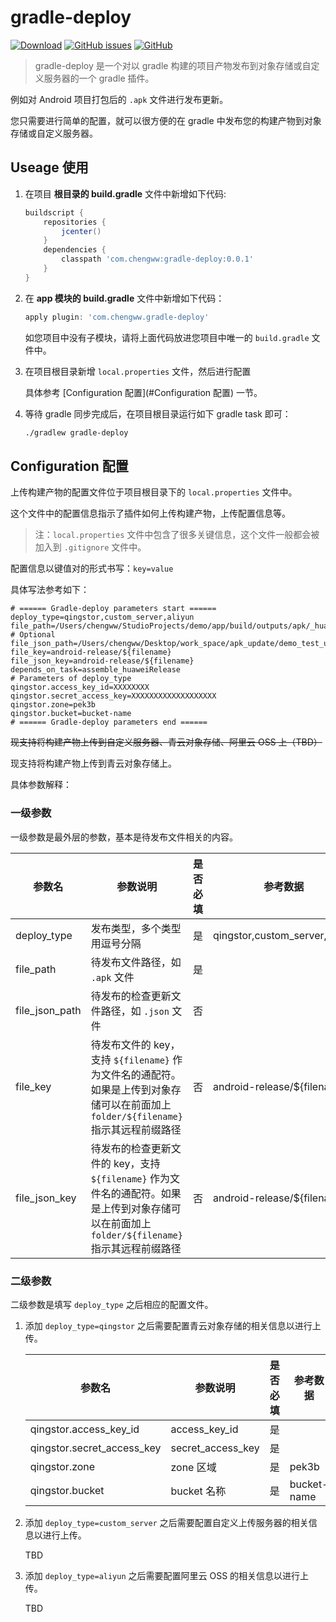 # gradle-deploy

[![Download](https://api.bintray.com/packages/chengww5217/maven/gradle-deploy/images/download.svg)](https://bintray.com/chengww5217/maven/gradle-deploy)
[![GitHub issues](https://img.shields.io/github/issues/chengww5217/gradle-deploy)](https://github.com/chengww5217/gradle-deploy/issues)
[![GitHub](https://img.shields.io/github/license/chengww5217/gradle-deploy?color=yellow)](https://github.com/chengww5217/gradle-deploy/blob/master/LICENSE)

> gradle-deploy 是一个对以 gradle 构建的项目产物发布到对象存储或自定义服务器的一个 gradle 插件。

例如对 Android 项目打包后的 `.apk` 文件进行发布更新。

您只需要进行简单的配置，就可以很方便的在 gradle 中发布您的构建产物到对象存储或自定义服务器。

## Useage 使用

1. 在项目 **根目录的 build.gradle** 文件中新增如下代码:

   ```groovy
   buildscript {
       repositories {
           jcenter()
       }
       dependencies {
           classpath 'com.chengww:gradle-deploy:0.0.1'
       }
   }
   ```

2. 在 **app 模块的 build.gradle** 文件中新增如下代码：

   ```groovy
   apply plugin: 'com.chengww.gradle-deploy'
   ```

   如您项目中没有子模块，请将上面代码放进您项目中唯一的 `build.gradle` 文件中。

3. 在项目根目录新增 `local.properties` 文件，然后进行配置

   具体参考 [Configuration 配置](#Configuration 配置) 一节。

4. 等待 gradle 同步完成后，在项目根目录运行如下 gradle task 即可：

   ```bash
   ./gradlew gradle-deploy
   ```

##  Configuration 配置

上传构建产物的配置文件位于项目根目录下的 `local.properties` 文件中。

这个文件中的配置信息指示了插件如何上传构建产物，上传配置信息等。

> 注：`local.properties` 文件中包含了很多关键信息，这个文件一般都会被加入到 `.gitignore` 文件中。

配置信息以键值对的形式书写：`key=value`

具体写法参考如下：

```properties
# ====== Gradle-deploy parameters start ======
deploy_type=qingstor,custom_server,aliyun
file_path=/Users/chengww/StudioProjects/demo/app/build/outputs/apk/_huawei/release/Demo_huawei_1.5.0_beta3.apk
# Optional
file_json_path=/Users/chengww/Desktop/work_space/apk_update/demo_test_update.json
file_key=android-release/${filename}
file_json_key=android-release/${filename}
depends_on_task=assemble_huaweiRelease
# Parameters of deploy_type
qingstor.access_key_id=XXXXXXXX
qingstor.secret_access_key=XXXXXXXXXXXXXXXXXXX
qingstor.zone=pek3b
qingstor.bucket=bucket-name
# ====== Gradle-deploy parameters end ======
```



~~现支持将构建产物上传到自定义服务器、青云对象存储、阿里云 OSS 上（TBD）~~

现支持将构建产物上传到青云对象存储上。

具体参数解释：

### 一级参数

一级参数是最外层的参数，基本是待发布文件相关的内容。

| 参数名         | 参数说明                                                     | 是否必填 | 参考数据                      |
| -------------- | ------------------------------------------------------------ | -------- | ----------------------------- |
| deploy_type    | 发布类型，多个类型用逗号分隔                                 | 是       | qingstor,custom_server,aliyun |
| file_path      | 待发布文件路径，如 `.apk` 文件                               | 是       |                               |
| file_json_path | 待发布的检查更新文件路径，如 `.json` 文件                    | 否       |                               |
| file_key       | 待发布文件的 key，支持 `${filename}` 作为文件名的通配符。如果是上传到对象存储可以在前面加上 `folder/${filename}` 指示其远程前缀路径 | 否       | android-release/${filename}   |
| file_json_key  | 待发布的检查更新文件的 key，支持 `${filename}` 作为文件名的通配符。如果是上传到对象存储可以在前面加上 `folder/${filename}` 指示其远程前缀路径 | 否       | android-release/${filename}   |

### 二级参数

二级参数是填写 `deploy_type` 之后相应的配置文件。

1. 添加 `deploy_type=qingstor` 之后需要配置青云对象存储的相关信息以进行上传。

   | 参数名                     | 参数说明          | 是否必填 | 参考数据    |
   | -------------------------- | ----------------- | -------- | ----------- |
   | qingstor.access_key_id     | access_key_id     | 是       |             |
   | qingstor.secret_access_key | secret_access_key | 是       |             |
   | qingstor.zone              | zone 区域         | 是       | pek3b       |
   | qingstor.bucket            | bucket 名称       | 是       | bucket-name |

2. 添加 `deploy_type=custom_server` 之后需要配置自定义上传服务器的相关信息以进行上传。

   TBD

3. 添加 `deploy_type=aliyun` 之后需要配置阿里云 OSS 的相关信息以进行上传。

   TBD

